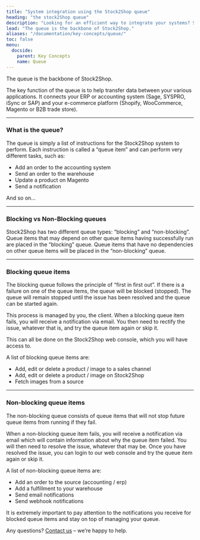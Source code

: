```yaml
---
title: "System integration using the Stock2Shop queue"
heading: "the stock2Shop queue"
description: "Looking for an efficient way to integrate your systems? Stock2Shop has the answer. The Stock2Shop queue ensures product data from your ERP or accounting systems (Sage, SYSPRO, iSync or SAP) is connected to your e-commerce platform (Shopify, WooCommerce, Magento or B2B trade store)."
lead: "The queue is the backbone of Stock2Shop."
aliases: "/documentation/key-concepts/queue/"
toc: false
menu:
  docside:
    parent: Key Concepts
    name: Queue
---
```


The queue is the backbone of Stock2Shop.

The key function of the queue is to help transfer data between your various applications. It connects your ERP or accounting system (Sage, SYSPRO, iSync or SAP) and your e-commerce platform (Shopify, WooCommerce, Magento or B2B trade store).

* * *

### What is the queue?

The queue is simply a list of instructions for the Stock2Shop system to perform. Each instruction is called a “queue item” and can perform very different tasks, such as:

*   Add an order to the accounting system
*   Send an order to the warehouse
*   Update a product on Magento
*   Send a notification

And so on…

* * *

### Blocking vs Non-Blocking queues

Stock2Shop has two different queue types: “blocking” and “non-blocking”.  
Queue items that may depend on other queue items having successfully run are placed in the “blocking” queue. Queue items that have no dependencies on other queue items will be placed in the “non-blocking” queue.

* * *

### Blocking queue items

The blocking queue follows the principle of “first in first out”. If there is a failure on one of the queue items, the queue will be blocked (stopped). The queue will remain stopped until the issue has been resolved and the queue can be started again.  
  
This process is managed by you, the client. When a blocking queue item fails, you will receive a notification via email. You then need to rectify the issue, whatever that is, and try the queue item again or skip it.  
  
This can all be done on the Stock2Shop web console, which you will have access to.  
  
A list of blocking queue items are:

*   Add, edit or delete a product / image to a sales channel
*   Add, edit or delete a product / image on Stock2Shop
*   Fetch images from a source

* * *

### Non-blocking queue items

The non-blocking queue consists of queue items that will not stop future queue items from running if they fail.  
  
When a non-blocking queue item fails, you will receive a notification via email which will contain information about why the queue item failed. You will then need to resolve the issue, whatever that may be. Once you have resolved the issue, you can login to our web console and try the queue item again or skip it.  
  
A list of non-blocking queue items are:

*   Add an order to the source (accounting / erp)
*   Add a fulfillment to your warehouse
*   Send email notifications
*   Send webhook notifications

  
It is extremely important to pay attention to the notifications you receive for blocked queue items and stay on top of managing your queue.  
  
Any questions? [Contact us](https://www.stock2shop.com/contact-us/) – we’re happy to help.